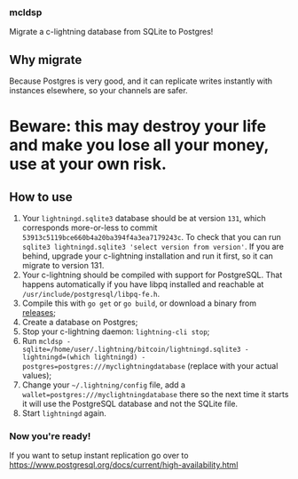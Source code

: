 ### mcldsp
Migrate a c-lightning database from SQLite to Postgres!

## Why migrate

Because Postgres is very good, and it can replicate writes instantly with instances elsewhere, so your channels are safer.

# Beware: this may destroy your life and make you lose all your money, use at your own risk.

## How to use

1. Your `lightningd.sqlite3` database should be at version `131`, which corresponds more-or-less to commit `53913c5119bce660b4a20ba394f4a3ea7179243c`. To check that you can run `sqlite3 lightningd.sqlite3 'select version from version'`. If you are behind, upgrade your c-lightning installation and run it first, so it can migrate to version 131.
2. Your c-lightning should be compiled with support for PostgreSQL. That happens automatically if you have libpq installed and reachable at `/usr/include/postgresql/libpq-fe.h`.
3. Compile this with `go get` or `go build`, or download a binary from [releases](releases);
4. Create a database on Postgres;
5. Stop your c-lightning daemon: `lightning-cli stop`;
6. Run `mcldsp -sqlite=/home/user/.lightning/bitcoin/lightningd.sqlite3 -lightningd=(which lightningd) -postgres=postgres:///myclightningdatabase` (replace with your actual values);
7. Change your `~/.lightning/config` file, add a `wallet=postgres:///myclightningdatabase` there so the next time it starts it will use the PostgreSQL database and not the SQLite file.
8. Start `lightningd` again.

### Now you're ready!

If you want to setup instant replication go over to https://www.postgresql.org/docs/current/high-availability.html
